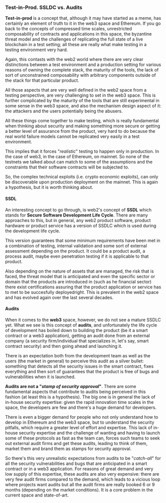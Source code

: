 ### Test-in-Prod. SSLDC vs. Audits

**Test-in-prod** is a concept that, although it may have started as a meme, has certainly an element of truth to it in the web3 space and Ethereum. If you go back to the concepts of compressed time scales, unrestricted composability of contracts and applications in this space, the byzantine threat model and the challenges of replicating the full state of a live blockchain in a test setting; all these are really what make testing in a testing environment very hard.

Again, this contasts with the web2 world where there are very clear distinctions between a test environment and a production setting for various reasons of owning the complete stack, the maturity of the tools, the lack of sort of unconstrained composability with arbitrary components outside of the stack for that particular product.

All those aspects that are very well defined in the web2 space from a testing perspective, are very challenging to set in the web3 space. This is further complicated by the maturity of the tools that are still experimental in some sense in the web3 space, and also the mechanism design aspect of it: the attackers and the users potentially being the abusers.

All these things come together to make testing, which is really fundamental when thinking about security and making something more secure or getting a better level of assurance from the product, very hard to do because the real world failure models cannot be replicated very easily in a test environment.

This implies that it forces "_realistic_" testing to happen only in production. In the case of web3, in the case of Ethereum, on mainnet. So none of the testnets we talked about can match to some of the assumptions and the constraints that their software contracts will be subjected to.

So, the complex technical exploits (i.e. crypto economic exploits), can only be discoverable upon production deployment on the mainnet. This is again a hypothesis, but it is worth thinking about.

#### SSDL

An interesting concept to go through, is web2's concept of **SSDL** which stands for **Secure Software Development Life Cycle**. There are many approaches to this, but in general, any web2 product software, product hardware or product service has a version of SSDLC which is used during the development life cycle.

This version guarantees that some minimum requirements have been met in a combination of testing, internal validation and some sort of external assessment depending on the product. It could be a product audit, a process audit, maybe even penetration testing if it is applicable to that product.

Also depending on the nature of assets that are managed, the risk that is faced, the threat model that is anticipated and even the specific sector or domain that the products are introduced in (such as he financial sector) there exist certifications assuring that the product application or service has to met to be succesfully deployedright. This is prevalent in the web2 space and has evolved again over the last several decades.

#### Audits

When it comes to the **web3** space, however, we do not see a mature SSDLC yet. What we see is this concept of **audits**, and unfortunately the life cycle of development has boiled down to building the product (be it a smart contract or a web3 application), getting an audit done from an external company (a security firm/individual that specializes in, let's say, smart contract security) and then going ahead and launching it.

There is an expectation both from the development team as well as the users (the market in general) to perceive this audit as a silver bullet: something that detects all the security issues in the smart contract, fixes everything and then sort of guarantees that the product is free of bugs and vulnerabilities when it is launched.

**Audits are not a "_stamp of security approval_"**. There are some fundamental aspects that contribute to audits being perceived in this fashion (at least this is a hypothesis). The big one is in general the lack of in-house security expertise: given the rapid innovation time scales in the space, the developers are few and there's a huge demand for developers.

There is even a bigger demand for people who not only understand how to develop in Ethereum and the web3 space, but to understand the security pitfalls, which require a greater level of effort and expertise. This lack of in-house security expertise and the challenge of wanting and having to launch some of these protocols as fast as the team can, forces such teams to seek out external audit firms and get these audits, leading to think of them, market them and brand them as stamps for security approval.

So there's this very unrealistic expectations from audits to be "_catch-all_" for all the security vulnerabilities and bugs that are anticipated in a smart contract or in a web3 application. For reasons of great demand and very low supply of this expertise, these audits are also very expensive: there are very few audit firms compared to the demand, which leads to a vicious loop where projects want audits but all the audit firms are really booked 6 or 9 months (depending on the market conditions). It is a core problem in the current space and state-of-art.